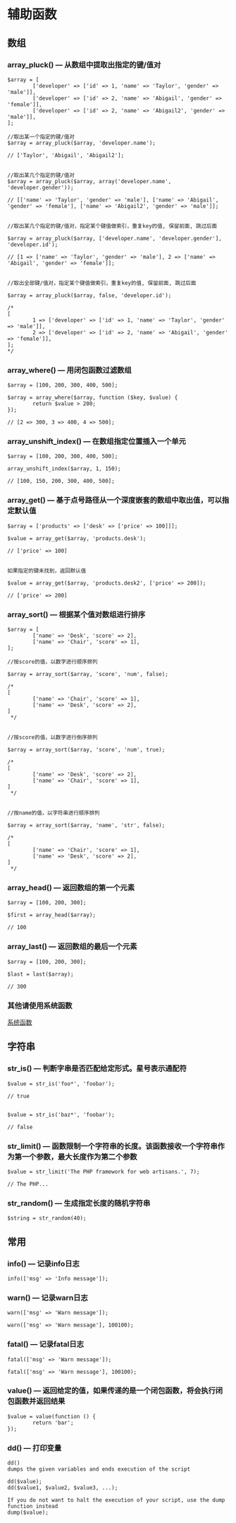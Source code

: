 # 辅助函数

## 数组

### array_pluck() — 从数组中提取出指定的键/值对
```
$array = [
        ['developer' => ['id' => 1, 'name' => 'Taylor', 'gender' => 'male']],
        ['developer' => ['id' => 2, 'name' => 'Abigail', 'gender' => 'female']],
        ['developer' => ['id' => 2, 'name' => 'Abigail2', 'gender' => 'male']],
];

//取出某一个指定的键/值对
$array = array_pluck($array, 'developer.name');

// ['Taylor', 'Abigail', 'Abigail2'];


//取出某几个指定的键/值对
$array = array_pluck($array, array('developer.name', 'developer.gender'));

// [['name' => 'Taylor', 'gender' => 'male'], ['name' => 'Abigail', 'gender' => 'female'], ['name' => 'Abigail2', 'gender' => 'male']];


//取出某几个指定的键/值对，指定某个键值做索引，重复key的值, 保留前面, 跳过后面

$array = array_pluck($array, ['developer.name', 'developer.gender'], 'developer.id');

// [1 => ['name' => 'Taylor', 'gender' => 'male'], 2 => ['name' => 'Abigail', 'gender' => 'female']];


//取出全部键/值对，指定某个键值做索引，重复key的值, 保留前面, 跳过后面

$array = array_pluck($array, false, 'developer.id');

/*
[ 
        1 => ['developer' => ['id' => 1, 'name' => 'Taylor', 'gender' => 'male']],
        2 => ['developer' => ['id' => 2, 'name' => 'Abigail', 'gender' => 'female']],
];
*/
```

### array_where() — 用闭包函数过滤数组
```
$array = [100, 200, 300, 400, 500];

$array = array_where($array, function ($key, $value) {
        return $value > 200;
});

// [2 => 300, 3 => 400, 4 => 500];
```

### array_unshift_index() — 在数组指定位置插入一个单元
```
$array = [100, 200, 300, 400, 500];

array_unshift_index($array, 1, 150);

// [100, 150, 200, 300, 400, 500];
```

### array_get() — 基于点号路径从一个深度嵌套的数组中取出值，可以指定默认值
```
$array = ['products' => ['desk' => ['price' => 100]]];

$value = array_get($array, 'products.desk');

// ['price' => 100]


如果指定的键未找到，返回默认值

$value = array_get($array, 'products.desk2', ['price' => 200]);

// ['price' => 200]
```

### array_sort() — 根据某个值对数组进行排序
```
$array = [
        ['name' => 'Desk', 'score' => 2],
        ['name' => 'Chair', 'score' => 1],
];

//按score的值，以数字进行顺序排列

$array = array_sort($array, 'score', 'num', false);

/*
[
        ['name' => 'Chair', 'score' => 1],
        ['name' => 'Desk', 'score' => 2],
]
 */


//按score的值，以数字进行倒序排列

$array = array_sort($array, 'score', 'num', true);

/*
[
        ['name' => 'Desk', 'score' => 2],
        ['name' => 'Chair', 'score' => 1],
]
 */


//按name的值，以字符串进行顺序排列

$array = array_sort($array, 'name', 'str', false);

/*
[
        ['name' => 'Chair', 'score' => 1],
        ['name' => 'Desk', 'score' => 2],
]
 */
```

### array_head() — 返回数组的第一个元素
```
$array = [100, 200, 300];

$first = array_head($array);

// 100
```

### array_last() — 返回数组的最后一个元素
```
$array = [100, 200, 300];

$last = last($array);

// 300
```

### 其他请使用系统函数

[系统函数](http://php.net/manual/zh/book.array.php)


## 字符串

### str_is() — 判断字串是否匹配给定形式。星号表示通配符
```
$value = str_is('foo*', 'foobar');

// true


$value = str_is('baz*', 'foobar');

// false
```

### str_limit() — 函数限制一个字符串的长度。该函数接收一个字符串作为第一个参数，最大长度作为第二个参数
```
$value = str_limit('The PHP framework for web artisans.', 7);

// The PHP...
```

### str_random() — 生成指定长度的随机字符串
```
$string = str_random(40);
```

## 常用

### info() — 记录info日志
```
info(['msg' => 'Info message']);
```

### warn() — 记录warn日志
```
warn(['msg' => 'Warn message']);

warn(['msg' => 'Warn message'], 100100);
```

### fatal() — 记录fatal日志
```
fatal(['msg' => 'Warn message']);

fatal(['msg' => 'Warn message'], 100100);
```

### value() — 返回给定的值，如果传递的是一个闭包函数，将会执行闭包函数并返回结果
```
$value = value(function () {
        return 'bar';
});
```

### dd() — 打印变量
```dd()
dd()
dumps the given variables and ends execution of the script

dd($value);
dd($value1, $value2, $value3, ...);

If you do not want to halt the execution of your script, use the dump function instead
dump($value);
```


